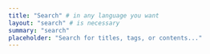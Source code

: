 ```yaml
---
title: "Search" # in any language you want
layout: "search" # is necessary
summary: "search"
placeholder: "Search for titles, tags, or contents..."
---
```

